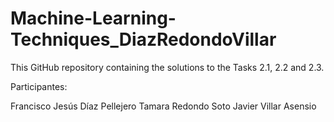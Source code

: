 # Machine-Learning-Techniques_DiazRedondoVillar
This GitHub repository containing the solutions to the Tasks 2.1, 2.2 and 2.3.

Participantes:

Francisco Jesús Díaz Pellejero
Tamara Redondo Soto
Javier Villar Asensio

